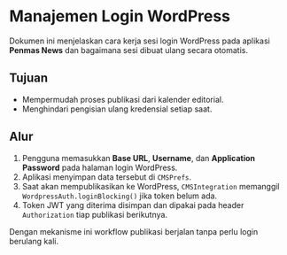 # Manajemen Login WordPress

Dokumen ini menjelaskan cara kerja sesi login WordPress pada aplikasi **Penmas News** dan bagaimana sesi dibuat ulang secara otomatis.

## Tujuan
- Mempermudah proses publikasi dari kalender editorial.
- Menghindari pengisian ulang kredensial setiap saat.

## Alur
1. Pengguna memasukkan **Base URL**, **Username**, dan **Application Password** pada halaman login WordPress.
2. Aplikasi menyimpan data tersebut di `CMSPrefs`.
3. Saat akan mempublikasikan ke WordPress, `CMSIntegration` memanggil `WordpressAuth.loginBlocking()` jika token belum ada.
4. Token JWT yang diterima disimpan dan dipakai pada header `Authorization` tiap publikasi berikutnya.

Dengan mekanisme ini workflow publikasi berjalan tanpa perlu login berulang kali.

